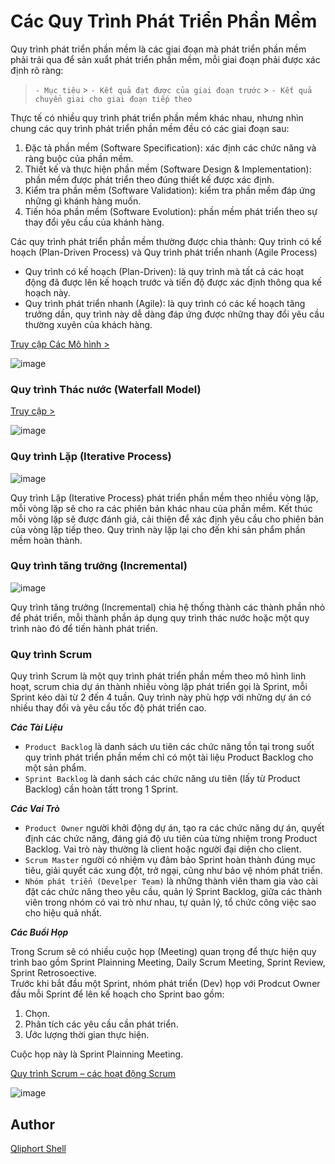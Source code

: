 # Các Quy Trình Phát Triển Phần Mềm

Quy trình phát triển phần mềm là các giai đoạn mà phát triển phần mềm phải trải qua để sản xuẩt phát triển phần mềm, mỗi giai đoạn phải được xác định rõ ràng:

> `- Mục tiêu` > `- Kết quả đạt được của giai đoạn trước` > `- Kết quả chuyển giai cho giai đoạn tiếp theo`

Thực tế có nhiều quy trình phát triển phần mềm khác nhau, nhưng nhìn chung các quy trình phát triển phần mềm đều có các giai đoạn sau:

<ol>
<li>Đặc tả phần mềm (Software Specification): xác định các chức năng và ràng buộc của phần mềm.</li>
<li>Thiết kế và thực hiện phần mềm (Software Design & Implementation): phần mềm được phát triển theo đúng thiết kế được xác định.</li>
<li>Kiểm tra phần mềm (Software Validation): kiểm tra phần mềm đáp ứng những gì khánh hàng muốn.</li>
<li>Tiến hóa phần mềm (Software Evolution): phần mềm phát triển theo sự thay đổi yêu cầu của khánh hàng.</li>
</ol>

Các quy trình phát triển phần mềm thường được chia thành: Quy trình có kế hoạch (Plan-Driven Process) và Quy trình phát triển nhanh (Agile Process)

<ul>
<li>Quy trình có kế hoạch (Plan-Driven): là quy trình mà tất cả các hoạt động đã được lên kế hoạch trước và tiến độ được xác định thông qua kế hoạch này.</li>
<li>Quy trình phát triển nhanh (Agile): là quy trình có các kế hoạch tăng trưởng dần, quy trình này dễ dàng đáp ứng được những thay đổi yêu cầu thường xuyên của khách hàng.</li>
</ul>

[Truy cập Các Mô hình >](https://viblo.asia/p/cac-mo-hinh-phat-trien-phan-mem-GrLZDwbgKk0)

![image](https://cs.ccsu.edu/~stan/classes/CS410/Notes16/images/03-plan_vs_agile.png)

<h3>Quy trình Thác nước (Waterfall Model)</h3>

[Truy cập >](https://www.google.com.vn/url?sa=i&url=https%3A%2F%2Famela.vn%2Fban-hieu-gi-ve-mo-hinh-thac-nuoc-waterfall-model-trong-phat-trien-phan-mem%2F&psig=AOvVaw38QDOaQrKTpbbKa_gMrOSf&ust=1702548333834000&source=images&cd=vfe&opi=89978449&ved=0CBEQjRxqFwoTCPj2v5aVjIMDFQAAAAAdAAAAABAD)

![image](https://amela.vn/wp-content/uploads/2021/04/waterfall-01-scaled.jpg)

<h3>Quy trình Lặp (Iterative Process)</h3>

![image](https://images.viblo.asia/630b42b1-ba62-4605-bc18-39498a219f7c.JPG)

<p>Quy trình Lặp (Iterative Process) phát triển phần mềm theo nhiều vòng lặp, mỗi vòng lặp sẽ cho ra các phiên bản khác nhau của phần mềm. Kết thúc mỗi vòng lặp sẽ được đánh giá, cải thiện để xác định yêu cầu cho phiên bản của vòng lặp tiếp theo. Quy trình này lặp lại cho đến khi sản phẩm phần mềm hoàn thành.</p>

<h3>Quy trình tăng trưởng (Incremental)</h3>

![image](https://images.viblo.asia/e3b5ff8b-0a14-4cc0-bbdd-0708de254017.JPG)

<p>Quy trình tăng trưởng (Incremental) chia hệ thống thành các thành phần nhỏ để phát triển, mỗi thành phần áp dụng quy trình thác nước hoặc một quy trình nào đó để tiến hành phát triển.</p>

<h3>Quy trình Scrum</h3>
<p>Quy trình Scrum là một quy trình phát triển phần mềm theo mô hình linh hoạt, scrum chia dự án thành nhiều vòng lặp phát triển gọi là Sprint, mỗi Sprint kéo dài từ 2 đến 4 tuần. Quy trình này phù hợp với những dự án có nhiều thay đổi và yêu cầu tốc độ phát triển cao.</p>

<strong><em>Các Tài Liệu</em></strong>

-   `Product Backlog` là danh sách ưu tiên các chức năng tồn tại trong suốt quy trình phát triển phần mềm chỉ có một tài liệu Product Backlog cho một sản phẩm.
-   `Sprint Backlog` là danh sách các chức năng ưu tiên (lấy từ Product Backlog) cần hoàn tấtt trong 1 Sprint.

<strong><em>Các Vai Trò</em></strong>

-   `Product Owner` người khởi động dự án, tạo ra các chức năng dự án, quyết định các chức năng, đáng giá độ ưu tiên của từng nhiệm trong Product Backlog. Vai trò này thường là client hoặc người đại diện cho client.
-   `Scrum Master` người có nhiệm vụ đảm bảo Sprint hoàn thành đúng mục tiêu, giải quyết các xung đột, trở ngại, cũng như bảo vệ nhóm phát triển.
-   `Nhóm phát triển (Develper Team)` là những thành viên tham gia vào cài đặt các chức năng theo yêu cầu, quản lý Sprint Backlog, giữa các thành viên trong nhóm có vai trò như nhau, tự quản lý, tổ chức công việc sao cho hiệu quả nhất.

<strong><em>Các Buổi Họp</em></strong>

<p>
    Trong Scrum sẽ có nhiều cuộc họp (Meeting) quan trọng để thực hiện quy trình bao gồm Sprint Plainning Meeting, Daily Scrum Meeting, Sprint Review, Sprint Retrosoective.<br/>
    Trước khi bắt đầu một Sprint, nhóm phát triển (Dev) họp với Prodcut Owner đầu mỗi Sprint để lên kế hoạch cho Sprint bao gồm: 
    <ol>
    <li>Chọn.</li>
    <li>Phân tích các yêu cầu cần phát triển.</li>
    <li>Ước lượng thời gian thực hiện.</li>
    </ol>
    Cuộc họp này là Sprint Plainning Meeting.
</p>

[Quy trình Scrum – các hoạt động Scrum](http://quanlyduan.edu.vn/quy-trinh-scrum-cac-hoat-dong-scrum/)

![image](https://i0.wp.com/quanlyduan.edu.vn/wp-content/uploads/2015/07/Quy-trinh-scrum-1.png)

## Author

[Qliphort Shell](https://github.com/nguyenhhkiet)
